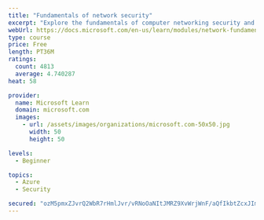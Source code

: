 ```yaml
---
title: "Fundamentals of network security"
excerpt: "Explore the fundamentals of computer networking security and monitoring."
webUrl: https://docs.microsoft.com/en-us/learn/modules/network-fundamentals-2/
type: course
price: Free
length: PT36M
ratings:
  count: 4813
  average: 4.740287
heat: 58

provider:
  name: Microsoft Learn
  domain: microsoft.com
  images:
    - url: /assets/images/organizations/microsoft.com-50x50.jpg
      width: 50
      height: 50

levels:
  - Beginner

topics:
  - Azure
  - Security

secured: "ozM5pmxZJvrQ2WbR7rHmlJvr/vRNoOaNItJMRZ9XvWrjWnF/aQfIkbtZcxJImUgXNiylSjuSNSH4um+wd+6dXnlHzD9/emqFjD6QxwUWyENu4fQgOXR3oTjYEO4PnJsT1NTZepo48cGI5h3n9XcnaAqDlJmuEj8LTGKwuLSDfSS61zPEXk+Byg2D05UKu9lkNVj28Pj5TydN4ykB8vxX5WIpOMsxuu/wT35KKn1WEz9/IVtE06iw5YaIwx2VgFCA+wy2iWqGTGTeaV0HnC7flDCa4IbKDJv9Dbk3NFqAWKPtfj4+xLyInxvMCK1viEfNYgrFFfPs+/C6PM+tEpJwYJK6qQbP6ja+y3C/dsQM9jFzNGHC8ZXVTpf4WgNyMBf+DddfmGyMb3fmFx3xW+htKtIhN8nTmmYHJZVQsgkV27I=;EWxlmSJMHIomQR1GOXERbA=="
---
```


